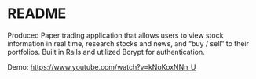 # README

Produced Paper trading application that allows users to view stock information in real time, research stocks and news, and “buy / sell” to their portfolios.  Built in Rails and utilized Bcrypt for authentication.


Demo: https://www.youtube.com/watch?v=kNoKoxNNn_U
